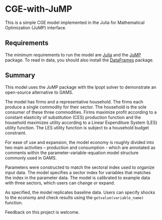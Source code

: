 # CGE-with-JuMP

This is a simple CGE model implemented in the Julia for Mathematical Optimization (JuMP) interface.

## Requirements

The minimum requirements to run the model are [Julia](http://julialang.org/) and the [JuMP](https://github.com/JuliaOpt/JuMP.jl) package. To read in data, you should also install the [DataFrames](https://github.com/JuliaStats/DataFrames.jl) package.

## Summary ##

This model uses the JuMP package with the Ipopt solver to demonstrate an open-source alternative to GAMS.

The model has firms and a representative household. The firms each produce a single commodity for their sector. The household is the sole consumer of these three commodities. Firms maximize profit according to a constant elasticity of substitution (CES) production function and the household maximizes utility according to a Linear Expenditure System (LES) utility function. The LES utility function is subject to a household budget constraint.  

For ease of use and expansion, the model economy is roughly divided into two main activities – production and consumption - which are annotated as comments within the parameter-variable-equation model structure commonly used in GAMS.

Parameters were constructed to match the sectoral index used to organize input data. The model specifies a sector index for variables that matches the index in the parameter data. The model is calibrated to example data with three sectors, which users can change or expand.

As specified, the model replicates baseline data. Users can specify shocks to the economy and check results using the ``getvalue(variable_name)`` function.

Feedback on this project is welcome.
